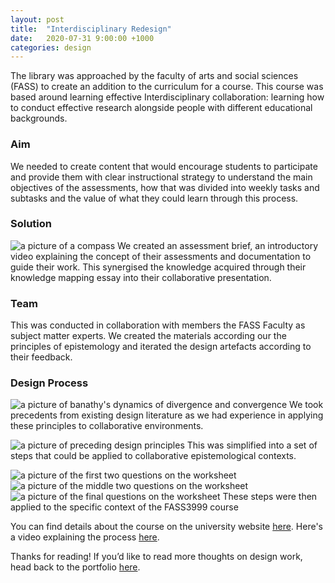 ```yaml
---
layout: post
title:  "Interdisciplinary Redesign"
date:   2020-07-31 9:00:00 +1000
categories: design
---
```


The library was approached by the faculty of arts and social sciences (FASS) to create an addition to the curriculum for a course. This course was based around learning effective Interdisciplinary collaboration: learning how to conduct effective research alongside people with different educational backgrounds.

### Aim

We needed to create content that would encourage students to participate and provide them with clear instructional strategy to understand the main objectives of the assessments, how that was divided into weekly tasks and subtasks and the value of what they could learn through this process.

### Solution
![a picture of a compass](/blog/assets/images/guide-int.jpg)
We created an assessment brief, an introductory video explaining the concept of their assessments and documentation to guide their work. This synergised the knowledge acquired through their knowledge mapping essay into their collaborative presentation.

### Team

This was conducted in collaboration with members the FASS Faculty as subject matter experts. We created the materials according our the principles of epistemology and iterated the design artefacts according to their feedback.

### Design Process
![a picture of banathy's dynamics of divergence and convergence](/blog/assets/images/dd-int.jpg)
We took precedents from existing design literature as we had experience in applying these principles to collaborative environments.

![a picture of preceding design principles](/blog/assets/images/ps-int.png)
This was simplified into a set of steps that could be applied to collaborative epistemological contexts.

![a picture of the first two questions on the worksheet](/blog/assets/images/w1-int.png)
![a picture of the middle two questions on the worksheet](/blog/assets/images/w2-int.png)
![a picture of the final questions on the worksheet](/blog/assets/images/w3-int.png)
These steps were then applied to the specific context of the FASS3999 course

You can find details about the course on the university website [here](https://www.sydney.edu.au/courses/units-of-study/2020/fass/fass3999.html).
Here's a video explaining the process [here](https://youtu.be/SqXB4hmVizc).

Thanks for reading! If you’d like to read more thoughts on design work, head back to the portfolio [here](/).
